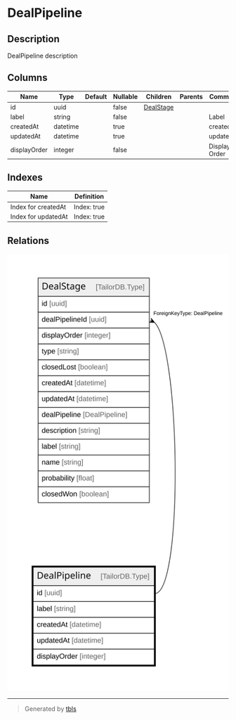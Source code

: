 # DealPipeline

## Description

DealPipeline description

## Columns

| Name | Type | Default | Nullable | Children | Parents | Comment |
| ---- | ---- | ------- | -------- | -------- | ------- | ------- |
| id | uuid |  | false | [DealStage](DealStage.md) |  |  |
| label | string |  | false |  |  | Label |
| createdAt | datetime |  | true |  |  | createdAt |
| updatedAt | datetime |  | true |  |  | updatedAt |
| displayOrder | integer |  | false |  |  | Display Order |

## Indexes

| Name | Definition |
| ---- | ---------- |
| Index for createdAt | Index: true |
| Index for updatedAt | Index: true |

## Relations

![er](DealPipeline.svg)

---

> Generated by [tbls](https://github.com/k1LoW/tbls)
